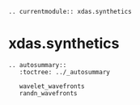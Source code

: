 ```{eval-rst}
.. currentmodule:: xdas.synthetics
```

# xdas.synthetics

```{eval-rst}
.. autosummary::
   :toctree: ../_autosummary

   wavelet_wavefronts
   randn_wavefronts
```